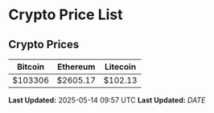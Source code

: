 # Crypto Price List

## Crypto Prices
| Bitcoin | Ethereum | Litecoin |
| ------- | -------- | -------- |
| $103306 | $2605.17 | $102.13 |
**Last Updated:** 2025-05-14 09:57 UTC
**Last Updated:** $DATE$
